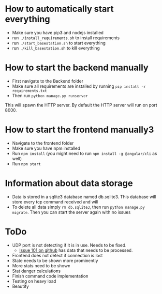 # How to automatically start everything
* Make sure you have pip3 and nodejs installed
* run `./install_requirements.sh` to install requirements
* run `./start_basestation.sh` to start everything
* run `./kill_basestation.sh` to kill everything

# How to start the backend manually
* First navigate to the Backend folder
* Make sure all requirements are installed by running `pip install -r requirements.txt`
* Then run `python manage.py runserver`

This will spawn the HTTP server.
By default the HTTP server will run on port 8000.

# How to start the frontend manually3
* Navigate to the frontend folder
* Make sure you have npm installed
* Run `npm install` (you might need to run `npm install -g @angular/cli` as well)
* Run `npm start`

# Information about data storage
* Data is stored in a sqlite3 database named db.sqlite3. This database will store every tcp command received and will 
* To delete all data simply `rm db.sqlite3`, then run `python manage.py migrate`. Then you can start the server again with no issues

# ToDo
* UDP port is not detecting if it is in use. Needs to be fixed.
    * [Issue 101 on github](https://github.com/IlliniHyperloopComputing/Pod/issues/101) has data that needs to be processed.
* Frontend does not detect if connection is lost
* State needs to be shown more prominently
* More stats need to be shown
* Stat danger calculations
* Finish command code implementation
* Testing on heavy load
* Beautify